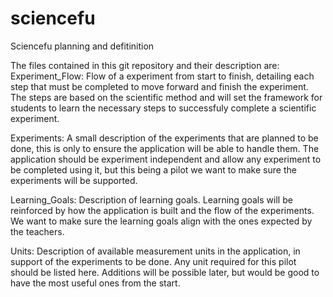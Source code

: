 # sciencefu
Sciencefu planning and defitinition

The files contained in this git repository and their description are:
Experiment_Flow:
  Flow of a experiment from start to finish, detailing each step that must be completed to move forward and finish     the experiment. The steps are based on the scientific method and will set the framework for students to learn the    necessary steps to successfuly complete a scientific experiment.

Experiments:
  A small description of the experiments that are planned to be done, this is only to ensure the application will be   able to handle them.  The application should be experiment independent and allow any experiment to be completed      using it, but this being a pilot we want to make sure the experiments will be supported.

Learning_Goals:
  Description of learning goals. Learning goals will be reinforced by how the application is built and the flow of     the experiments. We want to make sure the learning goals align with the ones expected by the teachers.

Units:
  Description of available measurement units in the application, in support of the experiments to be done. Any unit    required for this pilot should be listed here. Additions will be possible later, but would be good to have the most   useful ones from the start.
